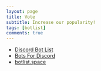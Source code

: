 ```yaml
---
layout: page
title: Vote
subtitle: Increase our popularity!
tags: [botlist]
comments: true
---
```


- [Discord Bot List](https://discord.ly/snek)
- [Bots For Discord](https://botsfordiscord.com/bot/690747778455830559)
- [botlist.space](https://botlist.space/bot/690747778455830559)